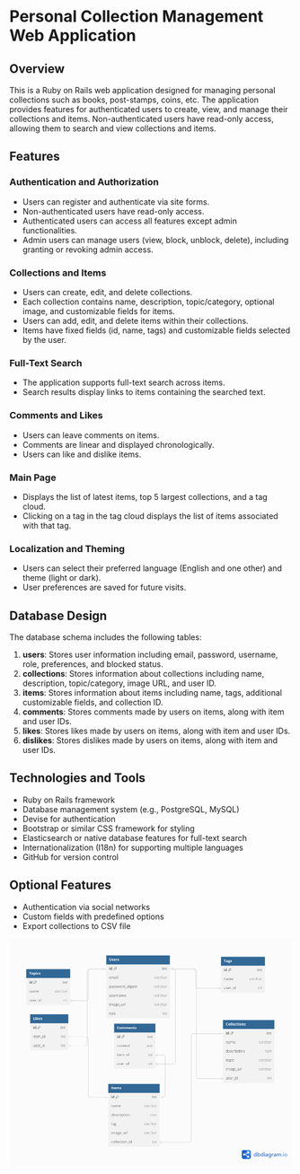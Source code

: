 # Personal Collection Management Web Application

## Overview

This is a Ruby on Rails web application designed for managing personal collections such as books, post-stamps, coins, etc. The application provides features for authenticated users to create, view, and manage their collections and items. Non-authenticated users have read-only access, allowing them to search and view collections and items.

## Features

### Authentication and Authorization
- Users can register and authenticate via site forms.
- Non-authenticated users have read-only access.
- Authenticated users can access all features except admin functionalities.
- Admin users can manage users (view, block, unblock, delete), including granting or revoking admin access.

### Collections and Items
- Users can create, edit, and delete collections.
- Each collection contains name, description, topic/category, optional image, and customizable fields for items.
- Users can add, edit, and delete items within their collections.
- Items have fixed fields (id, name, tags) and customizable fields selected by the user.

### Full-Text Search
- The application supports full-text search across items.
- Search results display links to items containing the searched text.

### Comments and Likes
- Users can leave comments on items.
- Comments are linear and displayed chronologically.
- Users can like and dislike items.

### Main Page
- Displays the list of latest items, top 5 largest collections, and a tag cloud.
- Clicking on a tag in the tag cloud displays the list of items associated with that tag.

### Localization and Theming
- Users can select their preferred language (English and one other) and theme (light or dark).
- User preferences are saved for future visits.

## Database Design

The database schema includes the following tables:

1. **users**: Stores user information including email, password, username, role, preferences, and blocked status.
2. **collections**: Stores information about collections including name, description, topic/category, image URL, and user ID.
3. **items**: Stores information about items including name, tags, additional customizable fields, and collection ID.
4. **comments**: Stores comments made by users on items, along with item and user IDs.
5. **likes**: Stores likes made by users on items, along with item and user IDs.
6. **dislikes**: Stores dislikes made by users on items, along with item and user IDs.

## Technologies and Tools

- Ruby on Rails framework
- Database management system (e.g., PostgreSQL, MySQL)
- Devise for authentication
- Bootstrap or similar CSS framework for styling
- Elasticsearch or native database features for full-text search
- Internationalization (I18n) for supporting multiple languages
- GitHub for version control

## Optional Features

- Authentication via social networks
- Custom fields with predefined options
- Export collections to CSV file

![Database Diagram](public/Personal-Collection-Management-Web-Application.png)